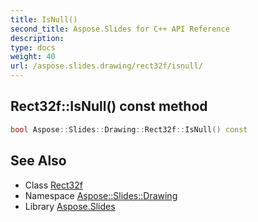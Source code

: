 ```yaml
---
title: IsNull()
second_title: Aspose.Slides for C++ API Reference
description: 
type: docs
weight: 40
url: /aspose.slides.drawing/rect32f/isnull/
---
```

## Rect32f::IsNull() const method




```cpp
bool Aspose::Slides::Drawing::Rect32f::IsNull() const
```

## See Also

* Class [Rect32f](../)
* Namespace [Aspose::Slides::Drawing](../../)
* Library [Aspose.Slides](../../../)